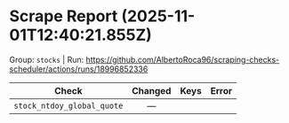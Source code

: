# Scrape Report (2025-11-01T12:40:21.855Z)

Group: `stocks`  |  Run: https://github.com/AlbertoRoca96/scraping-checks-scheduler/actions/runs/18996852336

| Check | Changed | Keys | Error |
|---|:---:|:--|:--|
| `stock_ntdoy_global_quote` | — |  |  |
